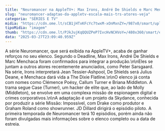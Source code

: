 ```yaml
---
title: "Neuromancer na AppleTV+: Max Irons, André De Shields e Marc Menchaca Entram para o Elenco"
slug: "neuromancer-adaptao-da-appletv-escala-mais-trs-atores-veja"
categoria: "SÉRIES E TV"
midia: "https://cdn.ome.lt/sCB1jHTxKFcYc7twxM-xOnMxnZY=/987x0/smart/uploads/conteudo/fotos/Design_sem_nome_-_2025-03-27T193941.123.png"
tipoMidia: "imagem"
thumb: "https://cdn.ome.lt/PJkJujKqQQUZPeP7IvcHvNCHVoY=/480x360/smart/extras/conteudos/Design_sem_nome_-_2025-03-27T193941.123.png"
data: "2025-03-27T23:09:40.959Z"
---
```


A série Neuromancer, que será exibida na AppleTV+, acaba de ganhar reforços no seu elenco. Segundo o Deadline, Max Irons, André De Shields e Marc Menchaca foram confirmados para integrar a produção.\n\nEles se juntam a outros atores recentemente anunciados, como Peter Sarsgaard. Na série, Irons interpretará Jean Tessier-Ashpool, De Shields será Julius Deane, e Menchaca dará vida a The Dixie Flatline.\n\nO elenco já conta com nomes como Clémence Poésy, Callum Turner e Briana Middleton. A trama segue Case (Turner), um hacker de elite que, ao lado de Molly (Middleton), se envolve em uma complexa missão de espionagem digital e crimes corporativos.\n\nA adaptação é um projeto da Skydance, conhecida por produzir a série Missão: Impossível, com Drake como produtor e Graham Roland como showrunner. JD Dillard dirigirá o episódio piloto. A primeira temporada de Neuromancer terá 10 episódios, porém ainda não foram divulgadas mais informações sobre o elenco completo ou a data de estreia.
